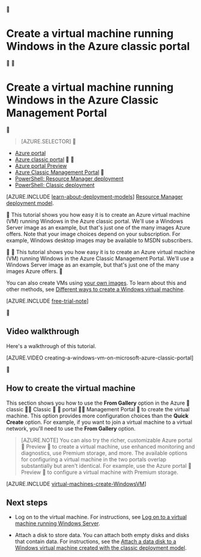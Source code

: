 <properties
	pageTitle="Create a VM running Windows in the classic portal | Microsoft Azure"
	description="Create a Windows virtual machine in the Azure classic portal."
	services="virtual-machines-windows"
	documentationCenter=""
	authors="cynthn"
	manager="timlt"
	editor=""
	tags="azure-service-management"/>

<tags
	ms.service="virtual-machines-windows"
	ms.date="04/19/2016"
	wacn.date=""/>


# Create a virtual machine running Windows in the Azure classic portal


# Create a virtual machine running Windows in the Azure Classic Management Portal


> [AZURE.SELECTOR]

- [Azure portal](/documentation/articles/virtual-machines-windows-hero-tutorial/)
- [Azure classic portal](/documentation/articles/virtual-machines-windows-classic-tutorial/)


- [Azure portal Preview](/documentation/articles/virtual-machines-windows-hero-tutorial/)
- [Azure Classic Management Portal](/documentation/articles/virtual-machines-windows-classic-tutorial/)

- [PowerShell: Resource Manager deployment](/documentation/articles/virtual-machines-windows-ps-manage/)
- [PowerShell: Classic deployment](/documentation/articles/virtual-machines-windows-classic-create-powershell/)

<!-- HHTML comment in to break between the selector and the note in the include below-->

[AZURE.INCLUDE [learn-about-deployment-models](../includes/learn-about-deployment-models-classic-include.md)] [Resource Manager deployment model](/documentation/articles/virtual-machines-windows-hero-tutorial/).


This tutorial shows you how easy it is to create an Azure virtual machine (VM) running Windows in the Azure classic portal. We'll use a Windows Server image as an example, but that's just one of the many images Azure offers. Note that your image choices depend on your subscription. For example, Windows desktop images may be available to MSDN subscribers.



This tutorial shows you how easy it is to create an Azure virtual machine (VM) running Windows in the Azure Classic Management Portal. We'll use a Windows Server image as an example, but that's just one of the many images Azure offers.


You can also create VMs using [your own images](/documentation/articles/virtual-machines-windows-classic-createupload-vhd/). To learn about this and other methods, see [Different ways to create a Windows virtual machine](/documentation/articles/virtual-machines-windows-creation-choices/).

[AZURE.INCLUDE [free-trial-note](../includes/free-trial-note.md)]


## Video walkthrough

Here's a walkthrough of this tutorial.

[AZURE.VIDEO creating-a-windows-vm-on-microsoft-azure-classic-portal]


## <a id="createvirtualmachine"> </a>How to create the virtual machine

This section shows you how to use the **From Gallery** option in the Azure  classic  Classic   portal  Management Portal  to create the virtual machine. This option provides more configuration choices than the **Quick Create** option. For example, if you want to join a virtual machine to a virtual network, you'll need to use the **From Gallery** option.

> [AZURE.NOTE] You can also try the richer, customizable Azure portal  Preview  to create a virtual machine, use enhanced monitoring and diagnostics, use Premium storage, and more. The available options for configuring a virtual machine in the two portals overlap substantially but aren't identical. For example, use the Azure portal  Preview  to configure a virtual machine with Premium storage.

[AZURE.INCLUDE [virtual-machines-create-WindowsVM](../includes/virtual-machines-create-windowsvm.md)]

## Next steps

- Log on to the virtual machine. For instructions, see [Log on to a virtual machine running Windows Server](/documentation/articles/virtual-machines-windows-classic-connect-logon/).

- Attach a disk to store data. You can attach both empty disks and disks that contain data. For instructions, see the [Attach a data disk to a Windows virtual machine created with the classic deployment model](/documentation/articles/virtual-machines-windows-classic-attach-disk/).
